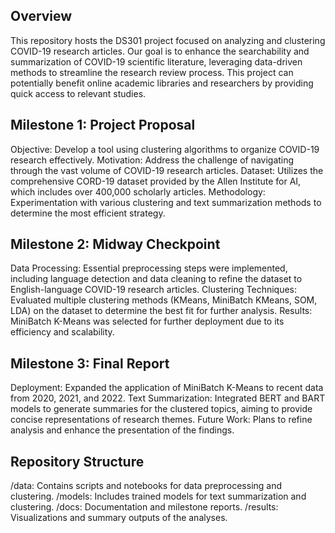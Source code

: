 ## Overview
This repository hosts the DS301 project focused on analyzing and clustering COVID-19 research articles. Our goal is to enhance the searchability and summarization of COVID-19 scientific literature, leveraging data-driven methods to streamline the research review process. This project can potentially benefit online academic libraries and researchers by providing quick access to relevant studies.

## Milestone 1: Project Proposal
Objective: Develop a tool using clustering algorithms to organize COVID-19 research effectively.
Motivation: Address the challenge of navigating through the vast volume of COVID-19 research articles.
Dataset: Utilizes the comprehensive CORD-19 dataset provided by the Allen Institute for AI, which includes over 400,000 scholarly articles.
Methodology: Experimentation with various clustering and text summarization methods to determine the most efficient strategy.
## Milestone 2: Midway Checkpoint
Data Processing: Essential preprocessing steps were implemented, including language detection and data cleaning to refine the dataset to English-language COVID-19 research articles.
Clustering Techniques: Evaluated multiple clustering methods (KMeans, MiniBatch KMeans, SOM, LDA) on the dataset to determine the best fit for further analysis.
Results: MiniBatch K-Means was selected for further deployment due to its efficiency and scalability.
## Milestone 3: Final Report
Deployment: Expanded the application of MiniBatch K-Means to recent data from 2020, 2021, and 2022.
Text Summarization: Integrated BERT and BART models to generate summaries for the clustered topics, aiming to provide concise representations of research themes.
Future Work: Plans to refine analysis and enhance the presentation of the findings.
## Repository Structure
/data: Contains scripts and notebooks for data preprocessing and clustering.
/models: Includes trained models for text summarization and clustering.
/docs: Documentation and milestone reports.
/results: Visualizations and summary outputs of the analyses.
